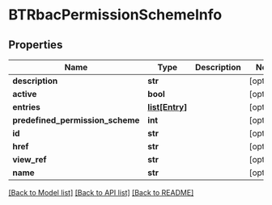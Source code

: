 # BTRbacPermissionSchemeInfo

## Properties
Name | Type | Description | Notes
------------ | ------------- | ------------- | -------------
**description** | **str** |  | [optional] 
**active** | **bool** |  | [optional] 
**entries** | [**list[Entry]**](Entry.md) |  | [optional] 
**predefined_permission_scheme** | **int** |  | [optional] 
**id** | **str** |  | [optional] 
**href** | **str** |  | [optional] 
**view_ref** | **str** |  | [optional] 
**name** | **str** |  | [optional] 

[[Back to Model list]](../README.md#documentation-for-models) [[Back to API list]](../README.md#documentation-for-api-endpoints) [[Back to README]](../README.md)


